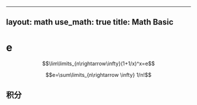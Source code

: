 
---
layout: math
use_math: true
title: Math Basic
---

# e

$$\lim\limits_{n\rightarrow\infty}(1+1/x)^x=e$$

$$e=\sum\limits_{n\rightarrow \infty} 1/n!$$


## 积分


